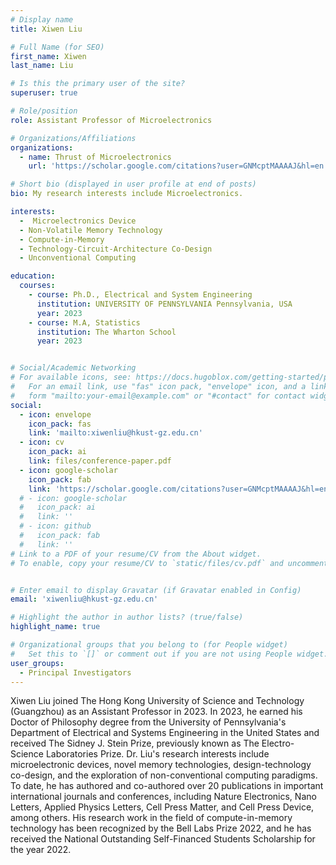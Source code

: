 ```yaml
---
# Display name
title: Xiwen Liu

# Full Name (for SEO)
first_name: Xiwen
last_name: Liu

# Is this the primary user of the site?
superuser: true

# Role/position
role: Assistant Professor of Microelectronics 

# Organizations/Affiliations
organizations:
  - name: Thrust of Microelectronics
    url: 'https://scholar.google.com/citations?user=GNMcptMAAAAJ&hl=en'

# Short bio (displayed in user profile at end of posts)
bio: My research interests include Microelectronics.

interests:
  -  Microelectronics Device
  - Non-Volatile Memory Technology
  - Compute-in-Memory
  - Technology-Circuit-Architecture Co-Design
  - Unconventional Computing

education:
  courses:
    - course: Ph.D., Electrical and System Engineering 
      institution: UNIVERSITY OF PENNSYLVANIA Pennsylvania, USA
      year: 2023
    - course: M.A, Statistics
      institution: The Wharton School
      year: 2023


# Social/Academic Networking
# For available icons, see: https://docs.hugoblox.com/getting-started/page-builder/#icons
#   For an email link, use "fas" icon pack, "envelope" icon, and a link in the
#   form "mailto:your-email@example.com" or "#contact" for contact widget.
social:
  - icon: envelope
    icon_pack: fas
    link: 'mailto:xiwenliu@hkust-gz.edu.cn'
  - icon: cv
    icon_pack: ai
    link: files/conference-paper.pdf
  - icon: google-scholar
    icon_pack: fab
    link: 'https://scholar.google.com/citations?user=GNMcptMAAAAJ&hl=en&inst=2086321694089819457'
  # - icon: google-scholar
  #   icon_pack: ai
  #   link: ''
  # - icon: github
  #   icon_pack: fab
  #   link: ''
# Link to a PDF of your resume/CV from the About widget.
# To enable, copy your resume/CV to `static/files/cv.pdf` and uncomment the lines below.


# Enter email to display Gravatar (if Gravatar enabled in Config)
email: 'xiwenliu@hkust-gz.edu.cn'

# Highlight the author in author lists? (true/false)
highlight_name: true

# Organizational groups that you belong to (for People widget)
#   Set this to `[]` or comment out if you are not using People widget.
user_groups:
  - Principal Investigators
---
```


Xiwen Liu joined The Hong Kong University of Science and Technology (Guangzhou) as an Assistant Professor in 2023. In 2023, he earned his Doctor of Philosophy degree from the University of Pennsylvania's Department of Electrical and Systems Engineering in the United States and received The Sidney J. Stein Prize, previously known as The Electro-Science Laboratories Prize. Dr. Liu's research interests include microelectronic devices, novel memory technologies, design-technology co-design, and the exploration of non-conventional computing paradigms. 
To date, he has authored and co-authored over 20 publications in important international journals and conferences, including Nature Electronics, Nano Letters, Applied Physics Letters, Cell Press Matter, and Cell Press Device, among others. His research work in the field of compute-in-memory technology has been recognized by the Bell Labs Prize 2022, and he has received the National Outstanding Self-Financed Students Scholarship for the year 2022.


